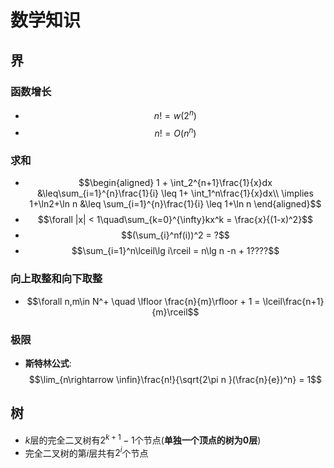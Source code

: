 # 数学知识
## 界
### 函数增长
- $$n! = w(2^n)$$
- $$n! = O(n^n)$$
### 求和
- $$\begin{aligned}
    1 + \int_2^{n+1}\frac{1}{x}dx &\leq\sum_{i=1}^{n}\frac{1}{i} \leq 1+ \int_1^n\frac{1}{x}dx\\
    \implies 1+\ln2+\ln n &\leq \sum_{i=1}^{n}\frac{1}{i} \leq 1+\ln n
\end{aligned}$$
- $$\forall |x| < 1\quad\sum_{k=0}^{\infty}kx^k = \frac{x}{(1-x)^2}$$
- $$(\sum_{i}^nf(i))^2 = ?$$
- $$\sum_{i=1}^n\lceil\lg i\rceil = n\lg n -n + 1????$$
### 向上取整和向下取整
- $$\forall n,m\in N^+ \quad \lfloor \frac{n}{m}\rfloor + 1 = \lceil\frac{n+1}{m}\rceil$$ 
### 极限
- **斯特林公式**:$$\lim_{n\rightarrow \infin}\frac{n!}{\sqrt{2\pi n }(\frac{n}{e})^n} = 1$$

## 树
- $k$层的完全二叉树有$2^{k+1}-1$个节点(**单独一个顶点的树为0层**)
- 完全二叉树的第$i$层共有$2^i$个节点
